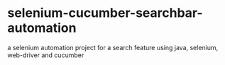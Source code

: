 # selenium-cucumber-searchbar-automation
a selenium automation project for a search feature using java, selenium, web-driver and cucumber
